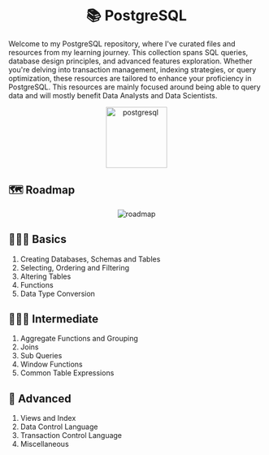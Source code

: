 <h1 align="center">📚 PostgreSQL</h1>
<p>
    Welcome to my PostgreSQL repository, where I've curated files and resources from my learning journey. This collection spans SQL queries, database design principles, and advanced features exploration. Whether you're delving into transaction management, indexing strategies, or query optimization, these resources are tailored to enhance your proficiency in PostgreSQL. This resources are mainly focused around being able to query data and will mostly benefit Data Analysts and Data Scientists. 
</p>


<p align='center'>
  <img src="https://miro.medium.com/v2/resize:fit:1220/0*epnKnkKuLx2RAajt" alt="postgresql" height=120/>
</p>

<h2>🗺️ Roadmap</h2>
<p align='center'>
  <img src="https://i.ytimg.com/vi/yMqldbY2AAg/maxresdefault.jpg" alt="roadmap"/>
</p>


## 🧑🏼‍🎓 Basics
1. Creating Databases, Schemas and Tables
2. Selecting, Ordering and Filtering
3. Altering Tables
4. Functions
5. Data Type Conversion

## 🧑🏽‍🔧 Intermediate
1. Aggregate Functions and Grouping
2. Joins
3. Sub Queries
4. Window Functions
5. Common Table Expressions

## 🦾 Advanced
1. Views and Index
2. Data Control Language
3. Transaction Control Language
4. Miscellaneous

